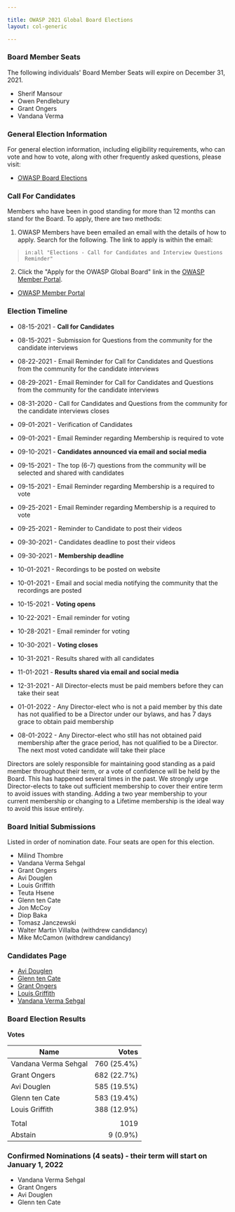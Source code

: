 ```yaml
---

title: OWASP 2021 Global Board Elections
layout: col-generic

---
```


### Board Member Seats

The following individuals' Board Member Seats will expire on December 31, 2021.

- Sherif Mansour
- Owen Pendlebury
- Grant Ongers
- Vandana Verma

### General Election Information

For general election information, including eligibility requirements, who can vote and how to vote, along with other frequently
asked questions, please visit:

- [OWASP Board Elections](/www-board/elections)

### Call For Candidates

Members who have been in good standing for more than 12 months can stand for the Board. To apply, there are two methods:

1. OWASP Members have been emailed an email with the details of how to apply. Search for the following. The link to apply is within the email:

> ```in:all "Elections - Call for Candidates and Interview Questions Reminder"```

2. Click the "Apply for the OWASP Global Board" link in the [OWASP Member Portal](https://members.owasp.org/).

- [OWASP Member Portal](https://members.owasp.org/)

### Election Timeline

- 08-15-2021 - **Call for Candidates**
- 08-15-2021 - Submission for Questions from the community for the candidate interviews
- 08-22-2021 - Email Reminder for Call for Candidates and Questions from the community for the candidate interviews
- 08-29-2021 - Email Reminder for Call for Candidates and Questions from the community for the candidate interviews
- 08-31-2020 - Call for Candidates and Questions from the community for the candidate interviews closes

- 09-01-2021 - Verification of Candidates
- 09-01-2021 - Email Reminder regarding Membership is required to vote
- 09-10-2021 - **Candidates announced via email and social media**
- 09-15-2021 - The top (6-7) questions from the community will be selected and shared with candidates
- 09-15-2021 - Email Reminder regarding Membership is a required to vote
- 09-25-2021 - Email Reminder regarding Membership is a required to vote
- 09-25-2021 - Reminder to Candidate to post their videos
- 09-30-2021 - Candidates deadline to post their videos
- 09-30-2021 - **Membership deadline**

- 10-01-2021 - Recordings to be posted on website
- 10-01-2021 - Email and social media notifying the community that the recordings are posted
- 10-15-2021 - **Voting opens**
- 10-22-2021 - Email reminder for voting
- 10-28-2021 - Email reminder for voting
- 10-30-2021 - **Voting closes**
- 10-31-2021 - Results shared with all candidates
- 11-01-2021 - **Results shared via email and social media**
- 12-31-2021 - All Director-elects must be paid members before they can take their seat
- 01-01-2022 - Any Director-elect who is not a paid member by this date has not qualified to be a Director under our bylaws, and has 7 days grace to obtain paid membership
- 08-01-2022 - Any Director-elect who still has not obtained paid membership after the grace period, has not qualified to be a Director. The next most voted candidate will take their place

Directors are solely responsible for maintaining good standing as a paid member throughout their term, or a vote of confidence will be held by the Board. This has happened several times in the past. We strongly urge Director-elects to take out sufficient membership to cover their entire term to avoid issues with standing. Adding a two year membership to your current membership or changing to a Lifetime membership is the ideal way to avoid this issue entirely.

### Board Initial Submissions

Listed in order of nomination date. Four seats are open for this election.

- Milind Thombre
- Vandana Verma Sehgal
- Grant Ongers
- Avi Douglen
- Louis Griffith
- Teuta Hsene
- Glenn ten Cate
- Jon McCoy
- Diop Baka
- Tomasz Janczewski
- Walter Martin Villalba  (withdrew candidancy)
- Mike McCamon  (withdrew candidancy)

### Candidates Page 

- [Avi Douglen](https://owasp.org/www-board-candidates/avi_douglen.html)
- [Glenn ten Cate](https://owasp.org/www-board-candidates/glenn_ten_cate.html)
- [Grant Ongers](https://owasp.org/www-board-candidates/grant_ongers.html)
- [Louis Griffith](https://owasp.org/www-board-candidates/louis_griffith.html)
- [Vandana Verma Sehgal](https://owasp.org/www-board-candidates/vandana_verma_seghal.html)

### Board Election Results

**Votes**

| **Name**               | **Votes**    |
| --------------------   | -----------: |
| Vandana Verma Sehgal   | 760 (25.4%)  |
| Grant Ongers           | 682 (22.7%)  |
| Avi Douglen            | 585 (19.5%)  |
| Glenn ten Cate         | 583 (19.4%)  |
| Louis Griffith         | 388 (12.9%)  |
|                        |              |
| Total                  | 1019         |
| Abstain                | 9 (0.9%)     |


### Confirmed Nominations (4 seats) - their term will start on January 1, 2022

- Vandana Verma Sehgal
- Grant Ongers
- Avi Douglen
- Glenn ten Cate

